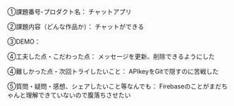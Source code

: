 ①課題番号-プロダクト名：
チャットアプリ

②課題内容（どんな作品か）：
チャットができる

③DEMO：

④工夫した点・こだわった点：
メッセージを更新、削除できるようにした

④難しかった点・次回トライしたいこと：
APIkeyをGitで隠すのに苦戦した

⑤質問・疑問・感想、シェアしたいこと等なんでも：
Firebaseのことがまだちゃんと理解できていないので腹落ちさせたい
